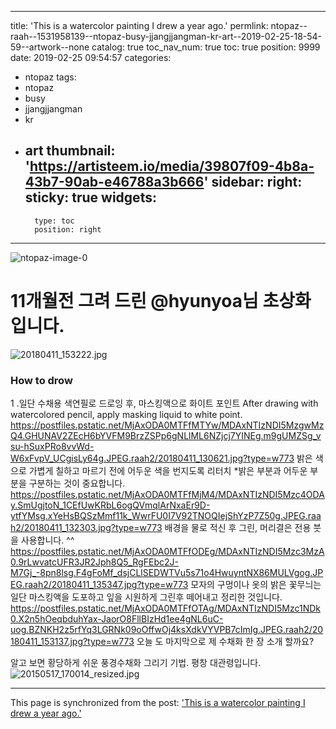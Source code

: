 
---
title: 'This is a watercolor painting I drew a year ago.'
permlink: ntopaz--raah--1531958139--ntopaz-busy-jjangjjangman-kr-art--2019-02-25-18-54-59--artwork--none
catalog: true
toc_nav_num: true
toc: true
position: 9999
date: 2019-02-25 09:54:57
categories:
- ntopaz
tags:
- ntopaz
- busy
- jjangjjangman
- kr
- art
thumbnail: 'https://artisteem.io/media/39807f09-4b8a-43b7-90ab-e46788a3b666'
sidebar:
    right:
        sticky: true
widgets:
    -
        type: toc
        position: right
---


![ntopaz-image-0](https://artisteem.io/media/39807f09-4b8a-43b7-90ab-e46788a3b666)
# 11개월전 그려 드린 @hyunyoa님 초상화입니다.

![20180411_153222.jpg](https://steemitimages.com/DQmR1MGYJRZmq2yWAUJoqFjidzxTkf5SoiQkjLMMCMQvJjk/20180411_153222.jpg)

### How to drow
1 .일단 수채용 색연필로 드로잉 후, 마스킹액으로 화이트 포인트
After drawing with watercolored pencil, apply masking liquid to white point.
https://postfiles.pstatic.net/MjAxODA0MTFfMTYw/MDAxNTIzNDI5MzgwMzQ4.GHUNAV2ZEcH6bYVFM9BrzZSPp6gNLlML6NZjcj7YINEg.m9gUMZSg_vsu-hSuxPRo8vvWd-W6xFvpV_UCgisLy64g.JPEG.raah2/20180411_130621.jpg?type=w773
밝은 색으로 가볍게 칠하고 마르기 전에 어두운 색을 번지도록 리터치
*밝은 부분과 어두운 부분을 구분하는 것이 중요합니다.
https://postfiles.pstatic.net/MjAxODA0MTFfMjM4/MDAxNTIzNDI5Mzc4ODAy.SmUgjtoN_1CEfUwKRbL6ogQVmqlArNxaEr9D-ytfYMsg.xYeHsBQSzMmf11k_WwrFU0I7V92TNOQIejShYzP7Z50g.JPEG.raah2/20180411_132303.jpg?type=w773
배경을 물로 적신 후 그린,  머리결은 전용 붓을 사용합니다. ^^
https://postfiles.pstatic.net/MjAxODA0MTFfODEg/MDAxNTIzNDI5Mzc3MzA0.9rLwvatcUFR3JR2Jph8Q5_RgFEbc2J-M7Gj_-8pn8lsg.F4gFoMf_dsjCLlSEDWTVu5s71o4HwuyntNX86MULVgog.JPEG.raah2/20180411_135347.jpg?type=w773
모자의 구멍이나 옷의 밝은 꽃무늬는 일단 마스킹액을 도포하고 잎을 시원하게 그린후 떼어내고 정리한 것입니다.
https://postfiles.pstatic.net/MjAxODA0MTFfOTAg/MDAxNTIzNDI5Mzc1NDk0.X2n5hOeqbduhYax-JaorO8FllBIzHd1ee4gNL6uC-uog.BZNKH2z5rfYq3LGRNk09oOffwOj4ksXdkVYVPB7cImIg.JPEG.raah2/20180411_153137.jpg?type=w773
오늘 도 마지막으로 제 수채화 한 장 소개 할까요?

알고 보면 황당하게 쉬운 풍경수채화 그리기 기법. 
평창 대관령입니다. 
![20150517_170014_resized.jpg](https://steemitimages.com/DQmSJUze4NR54CEQNzTuqCM1i29z4A2FRaWmRP9dBHbxcT7/20150517_170014_resized.jpg)

- - -

This page is synchronized from the post: ['This is a watercolor painting I drew a year ago.'](https://steemit.com/@raah/ntopaz--raah--1531958139--ntopaz-busy-jjangjjangman-kr-art--2019-02-25-18-54-59--artwork--none)
